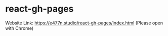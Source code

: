 # react-gh-pages
Website Link: https://e477n.studio/react-gh-pages/index.html
(Please open with Chrome)
